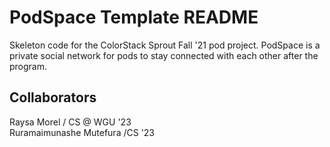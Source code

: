 # PodSpace Template README

Skeleton code for the ColorStack Sprout Fall '21 pod project. PodSpace is a private social network for pods to stay connected with each other after the program.

## Collaborators
Raysa Morel / CS @ WGU '23\
Ruramaimunashe Mutefura /CS '23
